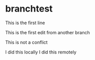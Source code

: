 # branchtest

This is the first line

This is the first edit from another branch

This is not a conflict

I did this locally
I did this remotely
